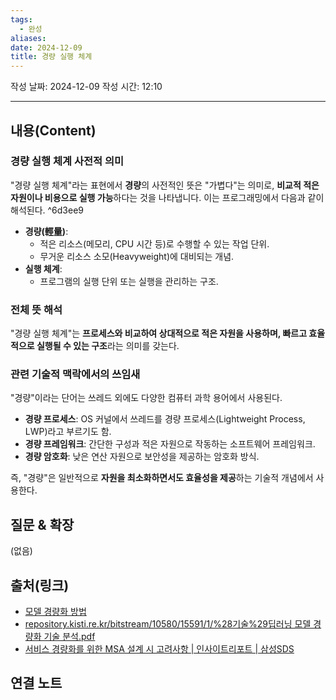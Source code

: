 ```yaml
---
tags:
  - 완성
aliases: 
date: 2024-12-09
title: 경량 실행 체계
---
```

작성 날짜: 2024-12-09
작성 시간: 12:10


----
## 내용(Content)

### 경량 실행 체계 사전적 의미

"경량 실행 체계"라는 표현에서 **경량**의 사전적인 뜻은 "가볍다"는 의미로, **비교적 적은 자원이나 비용으로 실행 가능**하다는 것을 나타냅니다. 이는 프로그래밍에서 다음과 같이 해석된다. ^6d3ee9

- **경량(輕量)**:
    - 적은 리소스(메모리, CPU 시간 등)로 수행할 수 있는 작업 단위.
    - 무거운 리소스 소모(Heavyweight)에 대비되는 개념.
- **실행 체계**:
    - 프로그램의 실행 단위 또는 실행을 관리하는 구조.

### 전체 뜻 해석

"경량 실행 체계"는 **프로세스와 비교하여 상대적으로 적은 자원을 사용하며, 빠르고 효율적으로 실행될 수 있는 구조**라는 의미를 갖는다.

### 관련 기술적 맥락에서의 쓰임새

"경량"이라는 단어는 쓰레드 외에도 다양한 컴퓨터 과학 용어에서 사용된다.

- **경량 프로세스**: OS 커널에서 쓰레드를 경량 프로세스(Lightweight Process, LWP)라고 부르기도 함.
- **경량 프레임워크**: 간단한 구성과 적은 자원으로 작동하는 소프트웨어 프레임워크.
- **경량 암호화**: 낮은 연산 자원으로 보안성을 제공하는 암호화 방식.

즉, "경량"은 일반적으로 **자원을 최소화하면서도 효율성을 제공**하는 기술적 개념에서 사용한다.

## 질문 & 확장

(없음)

## 출처(링크)

- [모델 경량화 방법](https://velog.io/@pnuaid1020/%EB%AA%A8%EB%8D%B8-%EA%B2%BD%EB%9F%89%ED%99%94-%EB%B0%A9%EB%B2%95)
- [repository.kisti.re.kr/bitstream/10580/15591/1/%28기술%29딥러닝 모델 경량화 기술 분석.pdf](https://repository.kisti.re.kr/bitstream/10580/15591/1/%28%EA%B8%B0%EC%88%A0%29%EB%94%A5%EB%9F%AC%EB%8B%9D%20%EB%AA%A8%EB%8D%B8%20%EA%B2%BD%EB%9F%89%ED%99%94%20%EA%B8%B0%EC%88%A0%20%EB%B6%84%EC%84%9D.pdf)
- [서비스 경량화를 위한 MSA 설계 시 고려사항 \| 인사이트리포트 \| 삼성SDS](https://www.samsungsds.com/kr/insights/1239180_4627.html)

## 연결 노트










